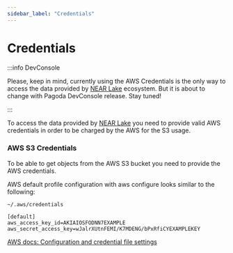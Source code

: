```yaml
---
sidebar_label: "Credentials"
---
```


# Credentials

:::info DevConsole

Please, keep in mind, currently using the AWS Credentials is the only way to access the data provided by [NEAR Lake](/tools/indexer/near-lake-indexer) ecosystem. But it is about to change with Pagoda DevConsole release. Stay tuned!

:::

To access the data provided by [NEAR Lake](/tools/indexer/near-lake-indexer) you need to provide valid AWS credentials in order to be charged by the AWS for the S3 usage.

### AWS S3 Credentials

To be able to get objects from the AWS S3 bucket you need to provide the AWS credentials.

AWS default profile configuration with aws configure looks similar to the following:

```
~/.aws/credentials
```

```
[default]
aws_access_key_id=AKIAIOSFODNN7EXAMPLE
aws_secret_access_key=wJalrXUtnFEMI/K7MDENG/bPxRfiCYEXAMPLEKEY
```

[AWS docs: Configuration and credential file settings](https://docs.aws.amazon.com/cli/latest/userguide/cli-configure-files.html)
